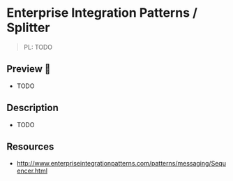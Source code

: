# Enterprise Integration Patterns / Splitter

> PL: TODO

## Preview 🎉

* TODO

## Description

* TODO

## Resources

* <http://www.enterpriseintegrationpatterns.com/patterns/messaging/Sequencer.html>
